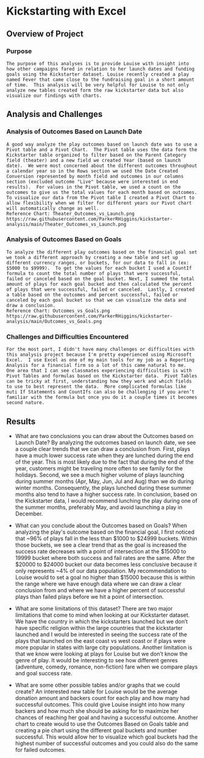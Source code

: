 # Kickstarting with Excel

## Overview of Project

### Purpose
    The purpose of this analyses is to provide Louise with insight into how other campaigns fared in relation to her launch dates and funding goals using the Kickstarter dataset. Louise recently created a play named Fever that came close to the fundraising goal in a short amount of time.  This analysis will be very helpful for Louise to not only analyze new tables created form the raw kickstarter data but also visualize our findings with charts.

## Analysis and Challenges

### Analysis of Outcomes Based on Launch Date
    A good way analyze the play outcomes based on launch date was to use a Pivot table and a Pivot Chart.  The Pivot table uses the data form the Kickstarter table organized to filter based on the Parent Category field (theater) and a new field we created Year (based on launch date).  We were most concerned about the different outcomes throughout a calendar year so in the Rows section we used the Date Created Conversion represented by month field and outcomes in our columns section (excluded outcome "Live" because were interested in end results).  For values in the Pivot table, we used a count on the outcomes to give us the total values for each month based on outcomes.  To visualize our data from the Pivot table I created a Pivot Chart to allow flexibility when we filter for different years our Pivot chart will automatically change as well.
    Reference Chart: Theater_Outcomes_vs_Launch.png https://raw.githubusercontent.com/ParkerRHiggins/kickstarter-analysis/main/Theater_Outcomes_vs_Launch.png

### Analysis of Outcomes Based on Goals
    To analyze the different play outcomes based on the financial goal set we took a different approach by creating a new table and set up different currency ranges, or buckets, for our data to fall in (ex: $5000 to $9999).  To get the values for each bucket I used a CountIf formula to count the total number of plays that were successful, failed or canceled based on the goal bucket. Next, I summed the total amount of plays for each goal bucket and then calculated the percent of plays that were successful, failed or canceled.  Lastly, I created a table based on the outcomes and percent successful, failed or canceled by each goal bucket so that we can visualize the data and draw a conclusion.  
    Reference Chart: Outcomes_vs_Goals.png https://raw.githubusercontent.com/ParkerRHiggins/kickstarter-analysis/main/Outcomes_vs_Goals.png

### Challenges and Difficulties Encountered
    For the most part, I didn't have many challenges or difficulties with this analysis project because I'm pretty experienced using Microsoft Excel.  I use Excel as one of my main tools for my job as a Reporting Analysis for a financial firm so a lot of this came natural to me.
    One area that I can see classmates experiencing difficulties is with Pivot Tables and formulas based on the Kickstarter data.  Pivot Tables can be tricky at first, understanding how they work and which fields to use to best represent the data.  More complicated formulas like muti If Statements and CountIfs can also be challenging if you aren’t familiar with the formula but once you do it a couple times it becomes second nature.
 
    
## Results

- What are two conclusions you can draw about the Outcomes based on Launch Date?
    By analyzing the outcomes based on launch date, we see a couple clear trends that we can draw a conclusion from. 
    First, plays have a much lower success rate when they are lunched during the end of the year.  This is most likely due to the fact that during the end of the year, customers might be traveling more often to see family for the holidays.
    Second, we see a much higher volume of plays launching during summer months (Apr, May, Jun, Jul and Aug) than we do during winter months.  Consequently, the plays lunched during these summer months also tend to have a higher success rate.
    In conclusion, based on the Kickstarter data, I would recommend lunching the play during one of the summer months, preferably May, and avoid launching a play in December.

- What can you conclude about the Outcomes based on Goals?
    When analyzing the play's outcome based on the financial goal, I first noticed that ~96% of plays fall in the less than $1000 to $24999 buckets.  Within those buckets, we see a clear trend that as the goal is increased the success rate decreases with a point of intersection at the $15000 to 19999 bucket where both success and fail rates are the same. After the $20000 to $24000 bucket our data becomes less conclusive because it only represents ~4% of our data population.  My recommendation to Louise would to set a goal no higher than $15000 because this is within the range where we have enough data where we can draw a clear conclusion from and where we have a higher percent of successful plays than failed plays before we hit a point of intersection.
    
- What are some limitations of this dataset?
    There are two major limitations that come to mind when looking at our Kickstarter dataset.  We have the country in which the kickstarters launched but we don’t have specific religion within the large countries that the kickstarter launched and I would be interested in seeing the success rate of the plays that launched on the east coast vs west coast or if plays were more popular in states with large city populations.  Another limitation is that we know were looking at plays for Louise but we don’t know the genre of play.  It would be interesting to see how different genres (adventure, comedy, romance, non-fiction) fare when we compare plays and goal success rate.

- What are some other possible tables and/or graphs that we could create?
    An interested new table for Louise would be the average donation amount and backers count for each play and how many had successful outcomes.  This could give Louise insight into how many backers and how much she should be asking for to maximize her chances of reaching her goal and having a successful outcome.  Another chart to create would to use the Outcomes Based on Goals table and creating a pie chart using the different goal buckets and number successful.  This would allow her to visualize which goal buckets had the highest number of successful outcomes and you could also do the same for failed outcomes.
